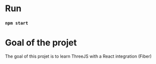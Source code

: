 # Run 
### `npm start`

# Goal of the projet
The goal of this projet is to learn ThreeJS with a React integration (Fiber)
